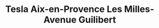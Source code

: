 ---
title: "Tesla Aix-en-Provence Les Milles-Avenue Guilibert"
url: /aix-en-provence/tesla-aix-en-provence-les-milles-avenue-guilibert/
shop: voiture
---